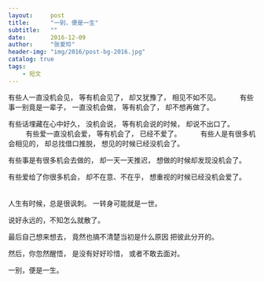 ```yaml
---
layout:     post
title:      "一别，便是一生"
subtitle:   ""
date:       2016-12-09
author:     "张爱玲"
header-img: "img/2016/post-bg-2016.jpg"
catalog: true
tags:
    - 短文
---
```



有些人一直没机会见，
等有机会见了，
却又犹豫了，
相见不如不见。 　
　
有些事一别竟是一辈子，
一直没机会做，
等有机会了，
却不想再做了。 　　

有些话埋藏在心中好久，
没机会说，
等有机会说的时候，
却说不出口了。 　
　
有些爱一直没机会爱，
等有机会了，
已经不爱了。 　
　
有些人是有很多机会相见的，
却总找借口推脱，
想见的时候已经没机会了。 　　

有些事是有很多机会去做的，
却一天一天推迟，
想做的时候却发现没机会了。 　

有些爱给了你很多机会，
却不在意、不在乎，
想重视的时候已经没机会爱了。 　　

人生有时候，总是很讽刺。
一转身可能就是一世。 　

说好永远的，不知怎么就散了。

最后自己想来想去，
竟然也搞不清楚当初是什么原因
把彼此分开的。

然后，你忽然醒悟，
是没有好好珍惜，
或者不敢去面对。

一别，便是一生。
